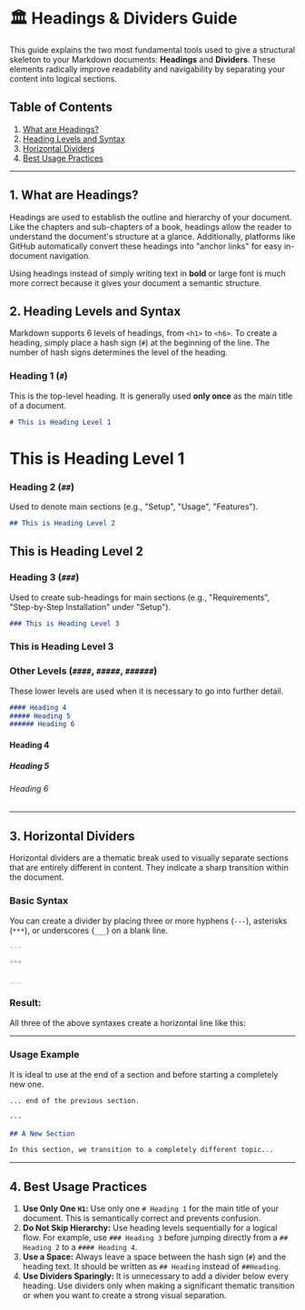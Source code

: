 # 🏛️ Headings & Dividers Guide

This guide explains the two most fundamental tools used to give a structural skeleton to your Markdown documents: **Headings** and **Dividers**. These elements radically improve readability and navigability by separating your content into logical sections.

## Table of Contents

1.  [What are Headings?](#1-what-are-headings)
2.  [Heading Levels and Syntax](#2-heading-levels-and-syntax)
3.  [Horizontal Dividers](#3-horizontal-dividers)
4.  [Best Usage Practices](#4-best-usage-practices)

-----

## 1\. What are Headings?

Headings are used to establish the outline and hierarchy of your document. Like the chapters and sub-chapters of a book, headings allow the reader to understand the document's structure at a glance. Additionally, platforms like GitHub automatically convert these headings into "anchor links" for easy in-document navigation.

Using headings instead of simply writing text in **bold** or large font is much more correct because it gives your document a semantic structure.

## 2\. Heading Levels and Syntax

Markdown supports 6 levels of headings, from `<h1>` to `<h6>`. To create a heading, simply place a hash sign (`#`) at the beginning of the line. The number of hash signs determines the level of the heading.

### Heading 1 (`#`)

This is the top-level heading. It is generally used **only once** as the main title of a document.

```markdown
# This is Heading Level 1
```

# This is Heading Level 1

### Heading 2 (`##`)

Used to denote main sections (e.g., "Setup", "Usage", "Features").

```markdown
## This is Heading Level 2
```

## This is Heading Level 2

### Heading 3 (`###`)

Used to create sub-headings for main sections (e.g., "Requirements", "Step-by-Step Installation" under "Setup").

```markdown
### This is Heading Level 3
```

### This is Heading Level 3

### Other Levels (`####`, `#####`, `######`)

These lower levels are used when it is necessary to go into further detail.

```markdown
#### Heading 4
##### Heading 5
###### Heading 6
```

#### Heading 4

##### Heading 5

###### Heading 6

-----

## 3\. Horizontal Dividers

Horizontal dividers are a thematic break used to visually separate sections that are entirely different in content. They indicate a sharp transition within the document.

### Basic Syntax

You can create a divider by placing three or more hyphens (`---`), asterisks (`***`), or underscores (`___`) on a blank line.

```markdown
---

***

___
```

### Result:

All three of the above syntaxes create a horizontal line like this:

-----

### Usage Example

It is ideal to use at the end of a section and before starting a completely new one.

```markdown
... end of the previous section.

---

## A New Section

In this section, we transition to a completely different topic...
```

-----

## 4\. Best Usage Practices

1.  **Use Only One `H1`:** Use only one `# Heading 1` for the main title of your document. This is semantically correct and prevents confusion.
2.  **Do Not Skip Hierarchy:** Use heading levels sequentially for a logical flow. For example, use `### Heading 3` before jumping directly from a `## Heading 2` to a `#### Heading 4`.
3.  **Use a Space:** Always leave a space between the hash sign (`#`) and the heading text. It should be written as `## Heading` instead of `##Heading`.
4.  **Use Dividers Sparingly:** It is unnecessary to add a divider below every heading. Use dividers only when making a significant thematic transition or when you want to create a strong visual separation.